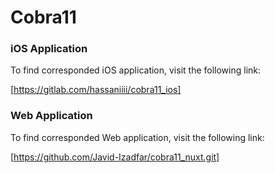 
# Cobra11

### iOS Application

To find corresponded iOS application, visit the following link:

[https://gitlab.com/hassaniiii/cobra11_ios]

### Web Application

To find corresponded Web application, visit the following link:

[https://github.com/Javid-Izadfar/cobra11_nuxt.git]
